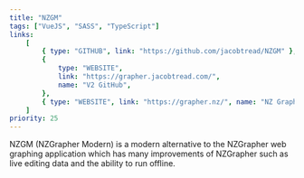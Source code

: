 ```yaml
---
title: "NZGM"
tags: ["VueJS", "SASS", "TypeScript"]
links:
    [
        { type: "GITHUB", link: "https://github.com/jacobtread/NZGM" },
        {
            type: "WEBSITE",
            link: "https://grapher.jacobtread.com/",
            name: "V2 GitHub",
        },
        { type: "WEBSITE", link: "https://grapher.nz/", name: "NZ Grapher" },
    ]
priority: 25
---
```


NZGM (NZGrapher Modern) is a modern alternative to the NZGrapher web graphing application which has many improvements of NZGrapher such as live editing data and the ability to run offline.
